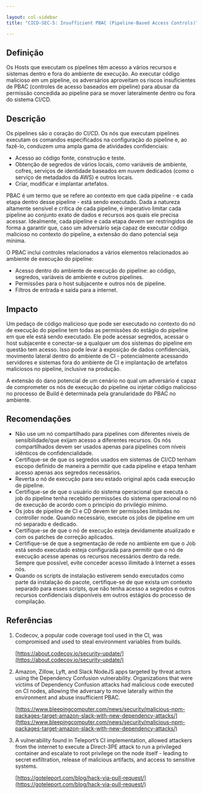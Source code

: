 ```yaml
---

layout: col-sidebar
title: "CICD-SEC-5: Insufficient PBAC (Pipeline-Based Access Controls)"

---
```

## Definição

Os Hosts que executam os pipelines têm acesso a vários recursos e sistemas dentro e fora do ambiente de execução. Ao executar código malicioso em um pipeline, os adversários aproveitam os riscos insuficientes de PBAC (controles de acesso baseados em pipeline) para abusar da permissão concedida ao pipeline para se mover lateralmente dentro ou fora do sistema CI/CD.

## Descrição

Os pipelines são o coração do CI/CD. Os nós que executam pipelines executam os comandos especificados na configuração do pipeline e, ao fazê-lo, conduzem uma ampla gama de atividades confidenciais:



* Acesso ao código fonte, construção e teste.
* Obtenção de segredos de vários locais, como variáveis de ambiente, cofres, serviços de identidade baseados em nuvem dedicados (como o serviço de metadados da AWS) e outros locais.
* Criar, modificar e implantar artefatos.

PBAC é um termo que se refere ao contexto em que cada pipeline - e cada etapa dentro desse pipeline - está sendo executado. Dada a natureza altamente sensível e crítica de cada pipeline, é imperativo limitar cada pipeline ao conjunto exato de dados e recursos aos quais ele precisa acessar. Idealmente, cada pipeline e cada etapa devem ser restringidos de forma a garantir que, caso um adversário seja capaz de executar código malicioso no contexto do pipeline, a extensão do dano potencial seja mínima.

O PBAC inclui controles relacionados a vários elementos relacionados ao ambiente de execução do pipeline:



* Acesso dentro do ambiente de execução do pipeline: ao código, segredos, variáveis de ambiente e outros pipelines.
* Permissões para o host subjacente e outros nós de pipeline.
* Filtros de entrada e saída para a internet.

## Impacto

Um pedaço de código malicioso que pode ser executado no contexto do nó de execução do pipeline tem todas as permissões do estágio do pipeline em que ele está sendo executado. Ele pode acessar segredos, acessar o host subjacente e conectar-se a qualquer um dos sistemas do pipeline em questão tem acesso. Isso pode levar à exposição de dados confidenciais, movimento lateral dentro do ambiente de CI - potencialmente acessando servidores e sistemas fora do ambiente de CI e implantação de artefatos maliciosos no pipeline, inclusive na produção.

A extensão do dano potencial de um cenário no qual um adversário é capaz de comprometer os nós de execução do pipeline ou injetar código malicioso no processo de Build é determinada pela granularidade do PBAC no ambiente.


## Recomendações



* Não use um nó compartilhado para pipelines com diferentes níveis de sensibilidade/que exijam acesso a diferentes recursos. Os nós compartilhados devem ser usados apenas para pipelines com níveis idênticos de confidencialidade.
* Certifique-se de que os segredos usados em sistemas de CI/CD tenham escopo definido de maneira a permitir que cada pipeline e etapa tenham acesso apenas aos segredos necessários.
* Reverta o nó de execução para seu estado original após cada execução de pipeline.
* Certifique-se de que o usuário do sistema operacional que executa o job do pipeline tenha recebido permissões do sistema operacional no nó de execução de acordo com o princípio do privilégio mínimo.
* Os jobs de pipeline de CI e CD devem ter permissões limitadas no controller node. Quando necessário, execute os jobs de pipeline em um nó separado e dedicado.
* Certifique-se de que o nó de execução esteja devidamente atualizado e com os patches de correção aplicados.
* Certifique-se de que a segmentação de rede no ambiente em que o Job está sendo executado esteja configurada para permitir que o nó de execução acesse apenas os recursos necessários dentro da rede. Sempre que possível, evite conceder acesso ilimitado à Internet a esses nós.
* Quando os scripts de instalação estiverem sendo executados como parte da instalação do pacote, certifique-se de que exista um contexto separado para esses scripts, que não tenha acesso a segredos e outros recursos confidenciais disponíveis em outros estágios do processo de compilação.

## Referências



1. Codecov, a popular code coverage tool used in the CI, was compromised and used to steal environment variables from builds.

    [https://about.codecov.io/security-update/](https://about.codecov.io/security-update/)

2. Amazon, Zillow, Lyft, and Slack NodeJS apps targeted by threat actors using the Dependency Confusion vulnerability. Organizations that were victims of Dependency Confusion attacks had malicious code executed on CI nodes, allowing the adversary to move laterally within the environment and abuse insufficient PBAC.

    [https://www.bleepingcomputer.com/news/security/malicious-npm-packages-target-amazon-slack-with-new-dependency-attacks/](https://www.bleepingcomputer.com/news/security/malicious-npm-packages-target-amazon-slack-with-new-dependency-attacks/)

3. A vulnerability found in Teleport’s CI implementation, allowed attackers from the internet to execute a Direct-3PE attack to run a privileged container and escalate to root privilege on the node itself - leading to secret exfiltration, release of malicious artifacts, and access to sensitive systems.

    [https://goteleport.com/blog/hack-via-pull-request/](https://goteleport.com/blog/hack-via-pull-request/)

